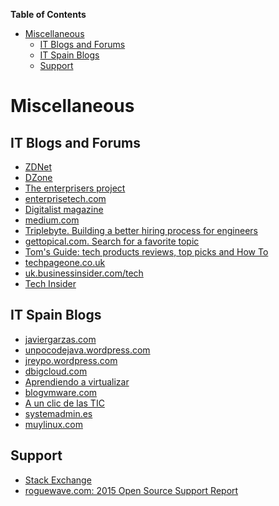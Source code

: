 **Table of Contents**
<!-- MarkdownTOC -->

- [Miscellaneous](#miscellaneous)
	- [IT Blogs and Forums](#it-blogs-and-forums)
	- [IT Spain Blogs](#it-spain-blogs)
	- [Support](#support)

<!-- /MarkdownTOC -->

# Miscellaneous
## IT Blogs and Forums
- [ZDNet](http://www.zdnet.com/)
- [DZone](https://dzone.com)
- [The enterprisers project](https://enterprisersproject.com/)
- [enterprisetech.com](http://www.enterprisetech.com/)
- [Digitalist magazine](http://www.digitalistmag.com/)
- [medium.com](https://medium.com)
- [Triplebyte. Building a better hiring process for engineers](https://data.triplebyte.com/)
- [gettopical.com. Search for a favorite topic](http://gettopical.com/)
- [Tom's Guide: tech products reviews, top picks and How To](http://www.tomsguide.com/)
- [techpageone.co.uk](http://www.techpageone.co.uk/)
- [uk.businessinsider.com/tech](http://uk.businessinsider.com/tech)
- [Tech Insider](http://www.techinsider.io/)

## IT Spain Blogs
- [javiergarzas.com](http://www.javiergarzas.com/)
- [unpocodejava.wordpress.com](https://unpocodejava.wordpress.com/)
- [jreypo.wordpress.com](https://jreypo.wordpress.com/)
- [dbigcloud.com](http://www.dbigcloud.com/)
- [Aprendiendo a virtualizar](http://aprendiendoavirtualizar.com/)
- [blogvmware.com](http://www.blogvmware.com/)
- [A un clic de las TIC](http://www.aunclicdelastic.com/)
- [systemadmin.es](http://systemadmin.es/)
- [muylinux.com](http://www.muylinux.com/)

## Support
- [Stack Exchange](high-quality-tech-resources.md#stack-exchange-family-of-qa-websites)
- [roguewave.com: 2015 Open Source Support Report](http://www.roguewave.com/programs/open-source-support-report)
